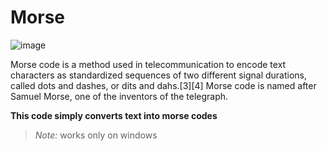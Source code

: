 # Morse
![image](https://user-images.githubusercontent.com/78460090/186907328-5ede426a-d35f-4a0a-97cd-497588723b96.png)

Morse code is a method used in telecommunication to encode text characters as standardized sequences of two different signal durations, called dots and dashes, or dits and dahs.[3][4] Morse code is named after Samuel Morse, one of the inventors of the telegraph.

<b>This code simply converts text into morse codes</b>

> *Note:* works only on windows
